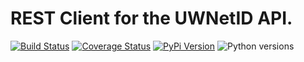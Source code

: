 # REST Client for the UWNetID API.

[![Build Status](https://github.com/uw-it-aca/uw-restclients-uwnetid/workflows/tests/badge.svg)](https://github.com/uw-it-aca/uw-restclients-uwnetid/actions)
[![Coverage Status](https://coveralls.io/repos/github/uw-it-aca/uw-restclients-uwnetid/badge.svg?branch=main)](https://coveralls.io/github/uw-it-aca/uw-restclients-uwnetid?branch=main)
[![PyPi Version](https://img.shields.io/pypi/v/uw-restclients-uwnetid.svg)](https://pypi.python.org/pypi/uw-restclients-uwnetid)
![Python versions](https://img.shields.io/badge/python-3.12-blue.svg)

